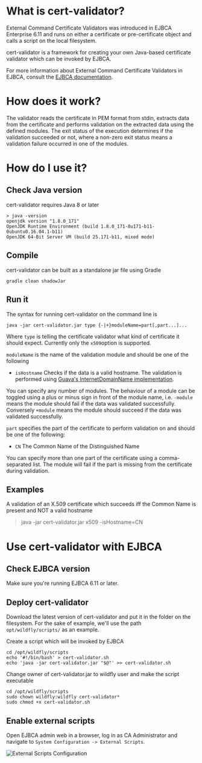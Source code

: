 # What is cert-validator?

External Command Certificate Validators was introduced in EJBCA Enterprise 6.11 and runs on either a certificate or pre-certificate object and calls a script on the local filesystem.

cert-validator is a framework for creating your own Java-based certificate validator which can be invoked by EJBCA.

For more information about External Command Certificate Validators in EJBCA, consult the [EJBCA documentation](https://www.ejbca.org/docs/Post_Processing_Validators.html).

# How does it work?
The validator reads the certificate in PEM format from stdin, extracts data from the certificate and performs validation on the extracted data using the defined modules. The exit status of the execution determines if the validation succeeded or not, where a non-zero exit status means a validation failure occurred in one of the modules.

# How do I use it?

## Check Java version
cert-validator requires Java 8 or later
```
> java -version
openjdk version "1.8.0_171"
OpenJDK Runtime Environment (build 1.8.0_171-8u171-b11-0ubuntu0.16.04.1-b11)
OpenJDK 64-Bit Server VM (build 25.171-b11, mixed mode)
```

## Compile
cert-validator can be built as a standalone jar file using Gradle

```
gradle clean shadowJar
```
## Run it
The syntax for running cert-validator on the command line is

```
java -jar cert-validator.jar type {-|+}moduleName=part[,part...]...
```

Where `type` is telling the certificate validator what kind of certificate it should expect. Currently only the `x509`option is supported.

`moduleName` is the name of the validation module and should be one of the following
* `isHostname` Checks if the data is a valid hostname. The validation is performed using [Guava's InternetDomainName implementation](https://google.github.io/guava/releases/20.0/api/docs/com/google/common/net/InternetDomainName.html).

You can specify any number of modules. The behaviour of a module can be toggled using a plus or minus sign in front of the module name, i.e. `-module` means the module should fail if the data was validated successfully. Conversely `+module` means the module should succeed if the data was validated successfully.

`part` specifies the part of the certificate to perform validation on and should be one of the following:
 * `CN` The Common Name of the Distinguished Name
 
You can specify more than one part of the certificate using a comma-separated list. The module will fail if the part is missing from the certificate during validation. 

## Examples

A validation of an X.509 certificate which succeeds iff the Common Name is present and NOT a valid hostname

> java -jar cert-validator.jar x509 -isHostname=CN

# Use cert-validator with EJBCA

## Check EJBCA version
Make sure you're running EJBCA 6.11 or later.

## Deploy cert-validator
Download the latest version of cert-validator and put it in the folder on the filesystem. For the sake of example, we'll use the path `opt/wildfly/scripts/` as an example.

Create a script which will be invoked by EJBCA
```
cd /opt/wildfly/scripts
echo '#!/bin/bash' > cert-validator.sh
echo 'java -jar cert-validator.jar "$@"' >> cert-validator.sh
```
Change owner of cert-validator.jar to wildfly user and make the script executable
```
cd /opt/wildfly/scripts
sudo chown wildfly:wildfly cert-validator*
sudo chmod +x cert-validator.sh
```

## Enable external scripts
Open EJBCA admin web in a browser, log in as CA Administrator and navigate to `System Configuration -> External Scripts`.

![External Scripts Configuration](https://image.ibb.co/cvjByJ/Screenshot_from_2018_05_27_23_46_09.png "Enable External Scripts in EJBCA")

